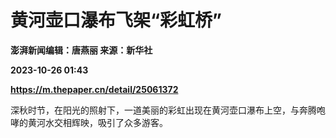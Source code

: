 # 黄河壶口瀑布飞架“彩虹桥”
**澎湃新闻编辑：唐燕丽 来源：新华社**

**2023-10-26 01:43**

**https://m.thepaper.cn/detail/25061372**

深秋时节，在阳光的照射下，一道美丽的彩虹出现在黄河壶口瀑布上空，与奔腾咆哮的黄河水交相辉映，吸引了众多游客。